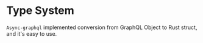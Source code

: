 # Type System

`Async-graphql` implemented conversion from GraphQL Object to Rust struct, and it's easy to use.